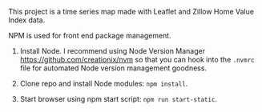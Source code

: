 This project is a time series map made with Leaflet and Zillow Home Value Index data. 

NPM is used for front end package management.

1. Install Node. I recommend using Node Version Manager https://github.com/creationix/nvm so that you can hook into the `.nvmrc` file for automated Node version management goodness. 

2. Clone repo and install Node modules: `npm install`.

3. Start browser using npm start script: `npm run start-static`. 



